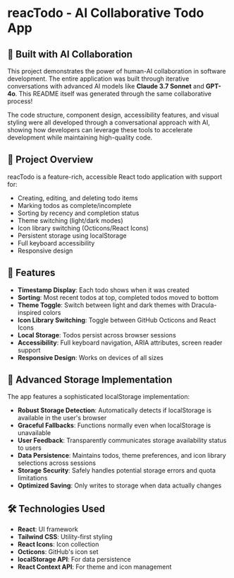 # reacTodo - AI Collaborative Todo App

## 🤖 Built with AI Collaboration

This project demonstrates the power of human-AI collaboration in software development. The entire application was built through iterative conversations with advanced AI models like **Claude 3.7 Sonnet** and **GPT-4o**. This README itself was generated through the same collaborative process!

The code structure, component design, accessibility features, and visual styling were all developed through a conversational approach with AI, showing how developers can leverage these tools to accelerate development while maintaining high-quality code.

## 📝 Project Overview

reacTodo is a feature-rich, accessible React todo application with support for:

- Creating, editing, and deleting todo items
- Marking todos as complete/incomplete
- Sorting by recency and completion status
- Theme switching (light/dark modes)
- Icon library switching (Octicons/React Icons)
- Persistent storage using localStorage
- Full keyboard accessibility
- Responsive design

## 🚀 Features

- **Timestamp Display**: Each todo shows when it was created
- **Sorting**: Most recent todos at top, completed todos moved to bottom
- **Theme Toggle**: Switch between light and dark themes with Dracula-inspired colors
- **Icon Library Switching**: Toggle between GitHub Octicons and React Icons
- **Local Storage**: Todos persist across browser sessions
- **Accessibility**: Full keyboard navigation, ARIA attributes, screen reader support
- **Responsive Design**: Works on devices of all sizes

## 💾 Advanced Storage Implementation

The app features a sophisticated localStorage implementation:

- **Robust Storage Detection**: Automatically detects if localStorage is available in the user's browser
- **Graceful Fallbacks**: Functions normally even when localStorage is unavailable
- **User Feedback**: Transparently communicates storage availability status to users
- **Data Persistence**: Maintains todos, theme preferences, and icon library selections across sessions
- **Storage Security**: Safely handles potential storage errors and quota limitations
- **Optimized Saving**: Only writes to storage when data actually changes

## 🛠️ Technologies Used

- **React**: UI framework
- **Tailwind CSS**: Utility-first styling
- **React Icons**: Icon collection
- **Octicons**: GitHub's icon set
- **localStorage API**: For data persistence
- **React Context API**: For theme and icon management
